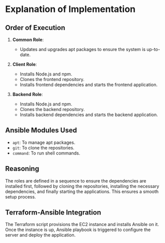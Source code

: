# Explanation of Implementation

## Order of Execution

1. **Common Role**: 
   - Updates and upgrades apt packages to ensure the system is up-to-date.

2. **Client Role**: 
   - Installs Node.js and npm.
   - Clones the frontend repository.
   - Installs frontend dependencies and starts the frontend application.

3. **Backend Role**: 
   - Installs Node.js and npm.
   - Clones the backend repository.
   - Installs backend dependencies and starts the backend application.

## Ansible Modules Used

- `apt`: To manage apt packages.
- `git`: To clone the repositories.
- `command`: To run shell commands.

## Reasoning

The roles are defined in a sequence to ensure the dependencies are installed first, followed by cloning the repositories, installing the necessary dependencies, and finally starting the applications. This ensures a smooth setup process.

## Terraform-Ansible Integration

The Terraform script provisions the EC2 instance and installs Ansible on it. Once the instance is up, Ansible playbook is triggered to configure the server and deploy the application.
